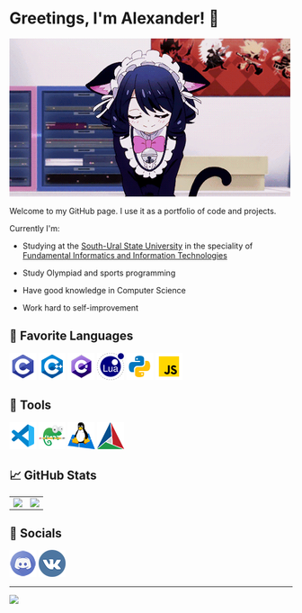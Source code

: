 
# Greetings, I'm Alexander! 👋

![neko](./img/neko.gif "OwO :3")

Welcome to my GitHub page. I use it as a portfolio of code and projects.

Currently I'm:

- Studying at the [South-Ural State University](https://www.susu.ru/) in the speciality of [Fundamental Informatics and Information Technologies](https://eecs.susu.ru/ru/entrant/programs/fundamental-infromatics/)

- Study Olympiad and sports programming

- Have good knowledge in Computer Science

- Work hard to self-improvement

## 📑 Favorite Languages

<p>
    <a href="https://en.wikipedia.org/wiki/C_(programming_language)"><img src="./img/c.png"/></a>
    <a href="https://en.wikipedia.org/wiki/C%2B%2B"><img src="./img/cpp.png"/></a>
    <a href="https://en.wikipedia.org/wiki/C_Sharp_(programming_language)"><img src="./img/cs.png"/></a>
    <a href="https://en.wikipedia.org/wiki/Lua_(programming_language)"><img src="./img/lua.png"/></a>
    <a href="https://en.wikipedia.org/wiki/Python_(programming_language)"><img src="./img/py.png"/></a>
    <a href="https://en.wikipedia.org/wiki/JavaScript"><img src="./img/js.png"/></a>
</p>

## 🔧 Tools

<p>
    <a href="https://code.visualstudio.com/"><img src="./img/vscode.png"/></a>
    <a href="https://notepad-plus-plus.org/"><img src="./img/npp.png"/></a>
    <a href="https://learn.microsoft.com/en-us/windows/wsl/"><img src="./img/wsl.png"/></a>
    <a href="https://cmake.org/"><img src="./img/cmake.png"/></a>
</p>

## 📈 GitHub Stats

<p align="center">
    <table>
        <tr>
            <td>
                <img align="left" src="https://github-readme-stats.vercel.app/api?username=MrSago&custom_title=MrSago's+GitHub+Stats&include_all_commits=true&count_private=true&show_icons=true&theme=jolly">
            </td>
            <td>
                <img align="right" src="https://github-readme-stats.vercel.app/api/top-langs/?username=MrSago&theme=jolly&layout=compact&langs_count=8">
            </td>
        </tr>
    </table>
</p>

## 🎠 Socials

<p>
    <a href="https://discord.com/users/234742888666234880"><img src="./img/discord.png"/></a>
    <a href="https://vk.com/mrs4g0"><img src="./img/vk.png"/></a>
</p>

***

<p>
    <img src="https://visitor-badge.glitch.me/badge?page_id=mrsago.visitor-badge&color=291b3e"/>
</p>
